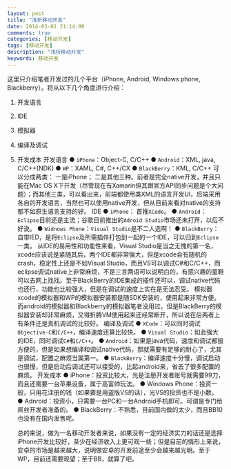 ```yaml
---
layout: post
title: "浅析移动开发"
date: 2014-03-01 21:14:00
comments: true
categories: [移动开发]
tags: [移动开发]
description: "浅析移动开发"
keywords: 移动开发
---
```


   这里只介绍笔者开发过的几个平台（iPhone, Android, Windows phone, Blackberry）。将从以下几个角度进行介绍：
1. 开发语言
2. IDE
3. 模拟器
4. 编译及调试
5. 开发成本
   开发语言
   ● `iPhone`：Object-C, C/C++
   ● `Android`：XML, java, C/C++(NDK)
   ● `WP`：XAML, C#, C++/CX
   ● `BlackBerry`：KML, C/C++
    可以分成两类：
    一是iPhone；
    二是其他三种。前者是完全native开发，并且只能在Mac OS X下开发（尽管现在有Xamarin但其跟官方API同步问题是个大问题）；而其他三类，可以看出来，前端都使用类XML的语言开发UI，后端采用各自的开发语言，当然也可以使用native开发，但从目前来看对native的支持都不如原生语言支持的好。
    IDE
   ● `iPhone`： 首推`XCode`。
   ● `Android`：`Eclipse`目前还是主流；谷歌目前推出的`Adroid Studio`市场还未打开，以后不好说。
   ● `Widnows Phone`：`Visual Studio`是不二人选啊！
   ● `BlackBerry`：自带IED，是将`Eclipse`及所需插件打包到一起的一个IDE，可以归到`Eclipse`一类。
     从IDE的易用性和功能性来看，Visual Studio是当之无愧的第一名，xcode应该说是紧随其后，两个IDE都非常强大，但是xcode会有随机的crash，稳定性上还是不如Visual Studio，而且VS可以调试C#和C/C++，而eclipse调试native上非常麻烦，不是三言两语可以说明白的，有感兴趣的童鞋可以去网上找找。至于BlackBerry的IDE集成的插件还可以，调试native代码也还行，功能也比较强大，但是在调试的速度上实在是无法忍受。
   模拟器
    xcode的模拟器和WP的模拟器安装都是随SDK安装的，使用起来非常方便。而android的模拟器和Blackberry的模拟器笔者没用过，但是BlackBerry的模拟器安装却非常麻烦，又得折腾VM使用起来还经常断开，所以说在后两者上有条件还是真机调试的比较好。
   编译及调试
   ● `XCode`：可以同时调试`Objective-C`和`C/C++`，编译速度还算比较快。
   ● `Visual Studio`：如此强大的IDE，同时调试`C#`和`C/C++`。
   ● `Android`：如果是java代码，速度和调试都挺方便的，但是如果想编译和调试native代码，那就需要有足够的耐心了，尤其是调试，配置之麻烦当属第一。
   ● `BlackBerry`：编译速度十分慢，调试启动也很慢，但是启动后调试还可以接受的，比起android来，省去了很多配置的麻烦。
   开发成本
   ● iPhone：投资比较大，光是注册开发者账号就需要99刀，而且还需要一台苹果设备，属于高富帅玩法。
   ● Windows Phone：投资一般，只用花注册的钱（如果要是用盗版VS的话），光VS的投资也不是小数。
   ● Adnroid：投资小，只需要一台PC和一台Android手机即可。可谓是专门给屌丝开发者准备的。
   ● BlackBerry：不熟悉，目前国内做的太少，而且BB10也没有在国内发售呢。

   总的来说，做为一名移动开发者来说，如果没有一定的经济实力的话还是选择iPhone开发比较好，至少在经济收入上更可观一些；但是目前的情形上来说，安卓的市场是越来越大，说明做安卓的开发前途至少会越来越光明。至于WP，目前还需要观望；至于BB，就算了吧。
